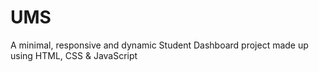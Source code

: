# UMS
A minimal, responsive and dynamic Student Dashboard project made up using HTML, CSS &amp; JavaScript
